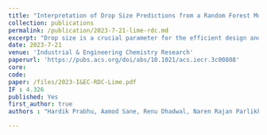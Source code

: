 ```yaml
---
title: "Interpretation of Drop Size Predictions from a Random Forest Model Using Local Interpretable Model-Agnostic Explanations (LIME) in a Rotating Disc Contactor"
collection: publications
permalink: /publication/2023-7-21-lime-rdc.md
excerpt: "Drop size is a crucial parameter for the efficient design and operation of the rotating disc contactor (RDC) in liquid–liquid extraction. The current work focuses on providing local and global explanations for the prediction of the drop size in a rotating disc contactor (RDC). The Random Forest (RF) regression model is a robust machine learning algorithm that can accurately capture complex relationships in the data. However, the interpretability of the model is limited. In order to address the issue of interpretability of the developed RF model, in the current work, we employed Local Interpretable Model-Agnostic Explanations (LIME) of the predictions of the RF model. This provides both local and global views of the model and thereby helps one to gain insights into the factors influencing predictions. We have provided local explanations depicting the impact of different attributes on the prediction of the output for any given input example. We have also obtained global feature importance, providing the top subset of informative attributes. We have also developed local surrogate models incorporating second order attribute interactions. This has provided important information about the effect of interactions on the drop size prediction. By augmenting the random forest model with LIME, it is possible to develop a more accurate and interpretable model for estimating the drop size in RDCs, ultimately leading to improved performance and efficiency."
date: 2023-7-21
venue: 'Industrial & Engineering Chemistry Research'
paperurl: 'https://pubs.acs.org/doi/abs/10.1021/acs.iecr.3c00808'
core:   
code: 
paper: /files/2023-I&EC-RDC-Lime.pdf
IF : 4.326
published: Yes
first_author: true
authors : "Hardik Prabhu, Aamod Sane, Renu Dhadwal, Naren Rajan Parlikkad, Jayaraman Valadi"

---
```



    

